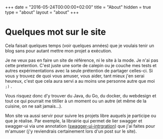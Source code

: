 +++
date = "2016-05-24T00:00:00+02:00"
title = "About"
hidden = true
type = "about"
layout = "about"
+++

# Quelques mot sur le site

Cela faisait quelques temps (voir quelques années) que je voulais tenir un blog sans pour autant mettre mon projet a exécution.

Je ne veux pas en faire un site de référence, ni le site à la mode. Je n'ai pas cette pretention. C'est juste une sorte de calepin ou je couche mes tests et autres expérimentations avec la seule prétention de partager celles-ci. Si vous y trouvez de quoi vous amuser, vous aider, tant mieux j'en serai heureux, c'est que cela aura servi a au moins une personne autre que moi ```;)``` .

Vous risquez donc d'y trouver du Java, du Go, du docker, du webdesign et tout ce qui pourrait me titiller à un moment ou un autre (et même de la cuisine, on ne sait jamais...).

Mon site va aussi servir pour suivre les projets libre auquels je participe ou que je réalise. Par exemple, la librairie qui permet de lier swagger et swagger-ui via une annotation ([swagger-ui-intrgration](https://github.com/ptitbob/swagger-ui-integration)) que j'ai faites pour m'amuser (j'y reviendrais certainement lors d'un post sur le site).
